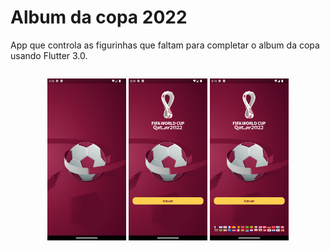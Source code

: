 # Album da copa 2022

App que controla as figurinhas que faltam para completar o album da copa usando Flutter 3.0.

<div style="display:flex;">
<p align="center">
<img width="25%" src="https://github.com/giseletoledo/dw8/blob/main/Screenshot_1665599355.png" alt="Screenshot da splash screen do app">
<img width="25%" src="https://github.com/giseletoledo/dw8/blob/main/Screenshot_1665606888.png" alt="Screenshot da splash screen do app">
<img width="25%" src="https://github.com/giseletoledo/dw8/blob/main/Screenshot_1665607338.png" alt="Screenshot da splash screen do app">

</p>
</div>
